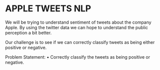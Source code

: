 # APPLE TWEETS NLP
We will be trying to understand sentiment of tweets about the company Apple. By using the twitter data we can hope to understand the public perception a bit better.

Our challenge is to see if we can correctly classify tweets as being either positive or negative.

Problem Statement: • Correctly classify the tweets as being positive or negative.

